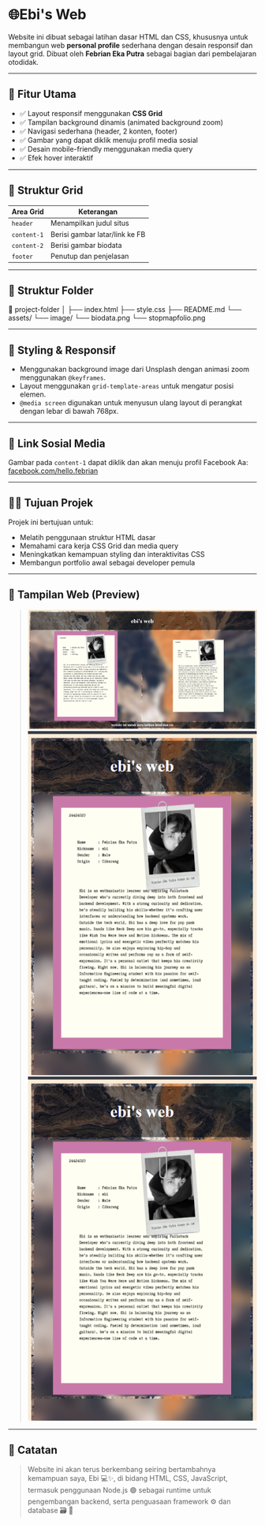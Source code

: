# 🌐Ebi's Web

Website ini dibuat sebagai latihan dasar HTML dan CSS, khususnya untuk membangun web **personal profile** sederhana dengan desain responsif dan layout grid. Dibuat oleh **Febrian Eka Putra** sebagai bagian dari pembelajaran otodidak.

---

## 🚀 Fitur Utama

- ✅ Layout responsif menggunakan **CSS Grid**
- ✅ Tampilan background dinamis (animated background zoom)
- ✅ Navigasi sederhana (header, 2 konten, footer)
- ✅ Gambar yang dapat diklik menuju profil media sosial
- ✅ Desain mobile-friendly menggunakan media query
- ✅ Efek hover interaktif

---

## 🧱 Struktur Grid

| Area Grid     | Keterangan                        |
|---------------|------------------------------------|
| `header`      | Menampilkan judul situs            |
| `content-1`   | Berisi gambar latar/link ke FB     |
| `content-2`   | Berisi gambar biodata              |
| `footer`      | Penutup dan penjelasan             |

---

## 📁 Struktur Folder

📁 project-folder
│
├── index.html
├── style.css
├── README.md
└── assets/
└── image/
└── biodata.png
└── stopmapfolio.png


---

## 🎨 Styling & Responsif

- Menggunakan background image dari Unsplash dengan animasi zoom menggunakan `@keyframes`.
- Layout menggunakan `grid-template-areas` untuk mengatur posisi elemen.
- `@media screen` digunakan untuk menyusun ulang layout di perangkat dengan lebar di bawah 768px.

---

## 🔗 Link Sosial Media

Gambar pada `content-1` dapat diklik dan akan menuju profil Facebook Aa:
[facebook.com/hello.febrian](http://facebook.com/hello.febrian)

---

## 👨‍💻 Tujuan Projek

Projek ini bertujuan untuk:

- Melatih penggunaan struktur HTML dasar
- Memahami cara kerja CSS Grid dan media query
- Meningkatkan kemampuan styling dan interaktivitas CSS
- Membangun portfolio awal sebagai developer pemula

---

## 📸 Tampilan Web (Preview)

> ![Tampilan Web di Komputer](assets/screenshot/tampilan-komputer.png)
> ![Tampilan Web di Handphone](assets/screenshot/tampilan-gawai.png)
> ![](assets/screenshot/tampilan-gawai.png)

---

## 📝 Catatan

> Website ini akan terus berkembang seiring bertambahnya kemampuan saya, Ebi 💻✨, di bidang HTML, CSS, JavaScript, termasuk penggunaan Node.js 🟢 sebagai runtime untuk pengembangan backend, serta penguasaan framework ⚙️ dan database 🗃️ 💪
